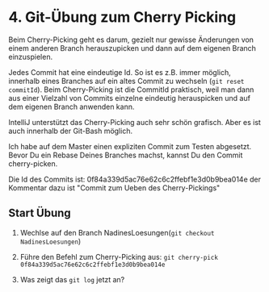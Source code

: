 # 4. Git-Übung zum Cherry Picking #

Beim Cherry-Picking geht es darum, gezielt nur gewisse Änderungen von einem anderen Branch herauszupicken und dann auf dem eigenen Branch einzuspielen.

Jedes Commit hat eine eindeutige Id. So ist es z.B. immer möglich, innerhalb eines Branches auf ein altes Commit zu wechseln (`git reset commitId`). Beim Cherry-Picking ist die CommitId praktisch, weil man dann aus einer Vielzahl von Commits einzelne eindeutig herauspicken und auf dem eigenen Branch anwenden kann.

IntelliJ unterstützt das Cherry-Picking auch sehr schön grafisch. Aber es ist auch innerhalb der Git-Bash möglich.

Ich habe auf dem Master einen expliziten Commit zum Testen abgesetzt. Bevor Du ein Rebase Deines Branches machst, kannst Du den Commit cherry-picken.

Die Id des Commits ist: 0f84a339d5ac76e62c6c2ffebf1e3d0b9bea014e der Kommentar dazu ist "Commit zum Ueben des Cherry-Pickings"

## Start Übung ## 

1. Wechlse auf den Branch NadinesLoesungen(`git checkout NadinesLoesungen`)

2. Führe den Befehl zum Cherry-Picking aus: `git cherry-pick 0f84a339d5ac76e62c6c2ffebf1e3d0b9bea014e`

3. Was zeigt das `git log` jetzt an?